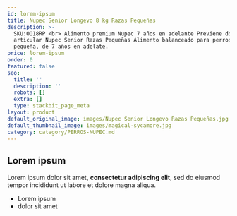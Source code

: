 ```yaml
---
id: lorem-ipsum
title: Nupec Senior Longevo 8 kg Razas Pequeñas
description: >-
  SKU:OO18RP <br> Alimento premium Nupec 7 años en adelante Previene dolor
  articular Nupec Senior Razas Pequeñas Alimento balanceado para perros de raza
  pequeña, de 7 años en adelate.
price: lorem-ipsum
order: 0
featured: false
seo:
  title: ''
  description: ''
  robots: []
  extra: []
  type: stackbit_page_meta
layout: product
default_original_image: images/Nupec Senior Longevo Razas Pequeñas.jpg
default_thumbnail_image: images/magical-sycamore.jpg
category: category/PERROS-NUPEC.md
---
```

## Lorem ipsum

Lorem ipsum dolor sit amet, **consectetur adipiscing elit**, sed do eiusmod tempor incididunt ut labore et dolore magna aliqua.

- Lorem ipsum
- dolor sit amet